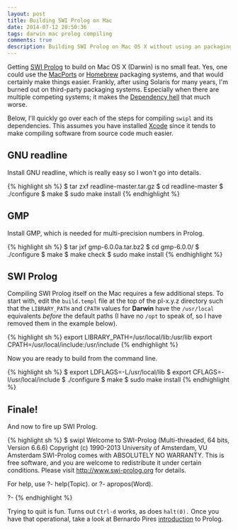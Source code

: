 ```yaml
---
layout: post
title: Building SWI Prolog on Mac
date: 2014-07-12 20:50:36
tags: darwin mac prolog compiling
comments: true
description: Building SWI Prolog on Mac OS X without using an packaging systems.
---
```


Getting [SWI Prolog](http://www.swi-prolog.org) to build on Mac OS X (Darwin) is no small feat. Yes, one could use the [MacPorts](http://www.macports.org) or [Homebrew](http://brew.sh) packaging systems, and that would certainly make things easier. Frankly, after using Solaris for many years, I'm burned out on third-party packaging systems. Especially when there are multiple competing systems; it makes the [Dependency hell](http://en.wikipedia.org/wiki/Dependency_hell) that much worse.

Below, I'll quickly go over each of the steps for compiling `swipl` and its dependencies. This assumes you have installed [Xcode](https://developer.apple.com/xcode/) since it tends to make compiling software from source code much easier.

## GNU readline

Install GNU readline, which is really easy so I won't go into details.

{% highlight sh %}
$ tar zxf readline-master.tar.gz
$ cd readline-master
$ ./configure
$ make
$ sudo make install
{% endhighlight %}

## GMP

Install GMP, which is needed for multi-precision numbers in Prolog.

{% highlight sh %}
$ tar jxf gmp-6.0.0a.tar.bz2
$ cd gmp-6.0.0/
$ ./configure
$ make
$ make check
$ sudo make install
{% endhighlight %}

## SWI Prolog

Compiling SWI Prolog itself on the Mac requires a few additional steps. To start with, edit the `build.templ` file at the top of the pl-x.y.z directory such that the `LIBRARY_PATH` and `CPATH` values for __Darwin__ have the `/usr/local` equivalents _before_ the default paths (I have no `/opt` to speak of, so I have removed them in the example below).

{% highlight sh %}
export LIBRARY_PATH=/usr/local/lib:/usr/lib
export CPATH=/usr/local/include:/usr/include
{% endhighlight %}

Now you are ready to build from the command line.

{% highlight sh %}
$ export LDFLAGS=-L/usr/local/lib
$ export CFLAGS=-I/usr/local/include
$ ./configure
$ make
$ sudo make install
{% endhighlight %}

## Finale!

And now to fire up SWI Prolog.

{% highlight sh %}
$ swipl
Welcome to SWI-Prolog (Multi-threaded, 64 bits, Version 6.6.6)
Copyright (c) 1990-2013 University of Amsterdam, VU Amsterdam
SWI-Prolog comes with ABSOLUTELY NO WARRANTY. This is free software,
and you are welcome to redistribute it under certain conditions.
Please visit http://www.swi-prolog.org for details.

For help, use ?- help(Topic). or ?- apropos(Word).

?-
{% endhighlight %}

Trying to quit is fun. Turns out `Ctrl-d` works, as does `halt(0).` Once you have that operational, take a look at Bernardo Pires [introduction](https://bernardopires.com/2013/10/try-logic-programming-a-gentle-introduction-to-prolog/) to Prolog.
